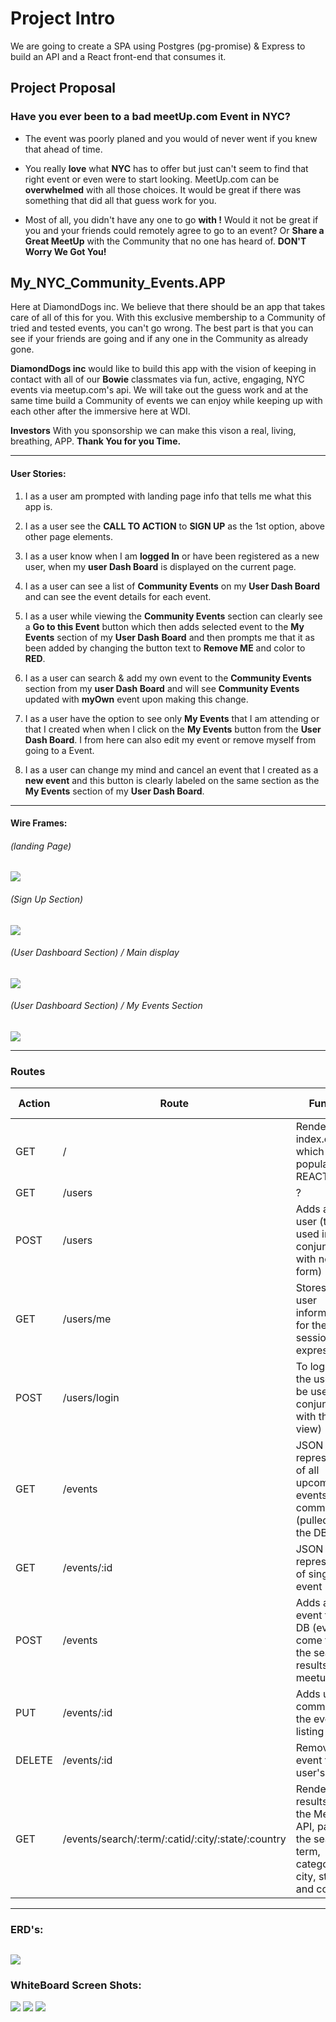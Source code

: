 # Project Intro
We are going to create a SPA using Postgres (pg-promise) & Express to build an API and a React front-end that consumes it.


## Project Proposal

### Have you ever been to a bad meetUp.com Event in NYC?

* The event was poorly planed and you would of never went if you knew that ahead of time.

* You really **love** what **NYC** has to offer but just can't seem to find that right event or even were to start looking. MeetUp.com can be **overwhelmed** with all those choices. It would be great if there was something that did all that guess work for you.

* Most of all, you didn't have any one to go **with !** Would it not be great if you and your friends could remotely agree to go to an event? Or **Share a Great MeetUp** with the Community that no one has heard of.    **DON'T Worry We Got You!**
## My_NYC_Community_Events.APP
Here at DiamondDogs inc. We believe that there should be an app that takes care of all of this for you. With this exclusive membership to a Community of tried and tested events, you can't go wrong. The best part is that you can see if your friends are going and if any one in the Community as already gone.

**DiamondDogs inc** would like to build this app with the vision of keeping in contact with all of our **Bowie** classmates via fun, active, engaging, NYC events via meetup.com's api. We will take out the guess work and at the same time build a Community of events we can enjoy while keeping up with each other after the immersive here at WDI.

**Investors** With you sponsorship we can make this vison a real, living, breathing, APP. **Thank You for you Time.** 


---
#### User Stories:

1. I as a user am prompted with landing page info that tells me what this app is.

2. I as a user see the **CALL TO ACTION** to **SIGN UP** as the 1st option, above other page elements.

3. I as a user know when I am **logged In** or have been registered as a new user, when my **user Dash Board** is displayed on the current page.

4. I as a user can see a list of **Community Events** on my **User Dash Board** and can see the event details for each event.

5. I as a user while viewing the **Community Events** section can clearly see a **Go to this Event** button which then adds selected event to the **My Events** section of my **User Dash Board** and then prompts me that it as been added by changing the button text to **Remove ME** and color to **RED**.

6. I as a user can search & add my own event to the **Community Events** section from my **user Dash Board** and will see **Community Events** updated with **myOwn** event upon making this change.

7. I as a user have the option to see only **My Events** that I am attending or that I created when when I click on the **My Events** button from the  **User Dash Board**. I from here can also edit my event or remove myself from going to a Event.

8. I as a user can change my mind and cancel an event that I created as a **new event** and this button is clearly labeled on the same section as the **My Events** section of my **User Dash Board**.

---

#### Wire Frames:
###### (landing Page)
![](./readMe_images/Project-3-Wireframes_1of4.jpg)
###### (Sign Up Section)
![](./readMe_images/Project-3-Wireframes_2of4.jpg)
###### (User Dashboard Section) / Main display
![](./readMe_images/Project-3-Wireframes_3of4.jpg)
###### (User Dashboard Section) / My Events Section
![](./readMe_images/Project-3-Wireframes_4of4.jpg)

---
### Routes
| Action | Route | Function | DB function |
|--------|---------------------------------------------------|---------------------------------------------------------------------------------------------------------|-----------------------------------------------------------------------------|
| GET | / | Renders index.ejs, which is populated by REACT | N |
| GET | /users | ? |  |
| POST | /users | Adds a new user (to be used in conjunction with new user form) | Y |
| GET | /users/me | Stores the user information for the session from expressJWT | N |
| POST | /users/login | To login in as the user (to be used in conjunction with the login view) | Y |
| GET | /events | JSON representation of all upcoming events for the community (pulled from the DB) | Y |
| GET | /events/:id | JSON representation of single event | Y |
| POST | /events | Adds a new event to the DB (events come from the search results from meetup | Y |
| PUT | /events/:id | Adds user comment to the event/id listing | Y |
| DELETE | /events/:id | Removes an event from the user's list | Y |
| GET | /events/search/:term/:catid/:city/:state/:country | Render JSON results from the Meetup API, passing the search term, category id, city, state, and country | N - but will need to parse this data to render each event - maybe together? |

---

### ERD's:
![](./readMe_images/Event_Community_ERD.png)
---
### WhiteBoard Screen Shots:
![](./readMe_images/1of3-whiteBoard.jpg)
![](./readMe_images/2of3-whiteBoard.jpg)
![](./readMe_images/3of3-whiteBoard.jpg)
